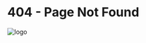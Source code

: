 <!-- DOCTOC SKIP -->

# 404 - Page Not Found

![logo](https://droxey.com/docs/_media/droxey-red.png)
